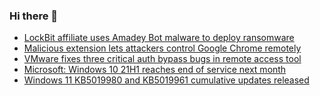 ### Hi there 👋

<!--START_SECTION:feed-->
* [LockBit affiliate uses Amadey Bot malware to deploy ransomware](https://www.bleepingcomputer.com/news/security/lockbit-affiliate-uses-amadey-bot-malware-to-deploy-ransomware/)
* [Malicious extension lets attackers control Google Chrome remotely](https://www.bleepingcomputer.com/news/security/malicious-extension-lets-attackers-control-google-chrome-remotely/)
* [VMware fixes three critical auth bypass bugs in remote access tool](https://www.bleepingcomputer.com/news/security/vmware-fixes-three-critical-auth-bypass-bugs-in-remote-access-tool/)
* [Microsoft: Windows 10 21H1 reaches end of service next month](https://www.bleepingcomputer.com/news/microsoft/microsoft-windows-10-21h1-reaches-end-of-service-next-month/)
* [Windows 11 KB5019980 and KB5019961 cumulative updates released](https://www.bleepingcomputer.com/news/microsoft/windows-11-kb5019980-and-kb5019961-cumulative-updates-released/)
<!--END_SECTION:feed-->

<!--
**frankenk/frankenk** is a ✨ _special_ ✨ repository because its `README.md` (this file) appears on your GitHub profile.

Here are some ideas to get you started:

- 🔭 I’m currently working on ...
- 🌱 I’m currently learning ...
- 👯 I’m looking to collaborate on ...
- 🤔 I’m looking for help with ...
- 💬 Ask me about ...
- 📫 How to reach me: ...
- 😄 Pronouns: ...
- ⚡ Fun fact: ...
-->



